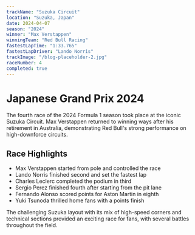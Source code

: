 ```yaml
---
trackName: "Suzuka Circuit"
location: "Suzuka, Japan"
date: 2024-04-07
season: "2024"
winner: "Max Verstappen"
winningTeam: "Red Bull Racing"
fastestLapTime: "1:33.765"
fastestLapDriver: "Lando Norris"
trackImage: "/blog-placeholder-2.jpg"
raceNumber: 4
completed: true
---
```


# Japanese Grand Prix 2024

The fourth race of the 2024 Formula 1 season took place at the iconic Suzuka Circuit. Max Verstappen returned to winning ways after his retirement in Australia, demonstrating Red Bull's strong performance on high-downforce circuits.

## Race Highlights

- Max Verstappen started from pole and controlled the race
- Lando Norris finished second and set the fastest lap
- Charles Leclerc completed the podium in third
- Sergio Perez finished fourth after starting from the pit lane
- Fernando Alonso scored points for Aston Martin in eighth
- Yuki Tsunoda thrilled home fans with a points finish

The challenging Suzuka layout with its mix of high-speed corners and technical sections provided an exciting race for fans, with several battles throughout the field.
